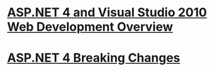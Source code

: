 # [ASP.NET 4 and Visual Studio 2010 Web Development Overview](overview.md)
# [ASP.NET 4 Breaking Changes](breaking-changes.md)
